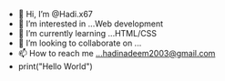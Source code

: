- 👋 Hi, I’m @Hadi.x67
- 👀 I’m interested in ...Web development
- 🌱 I’m currently learning ...HTML/CSS
- 💞️ I’m looking to collaborate on ...
- 📫 How to reach me ...hadinadeem2003@gmail.com
- print("Hello World")
<!---
Hadi-19-03/Hadi-19-03 is a ✨ special ✨ repository because its `README.md` (this file) appears on your GitHub profile.
You can click the Preview link to take a look at your changes.
--->

